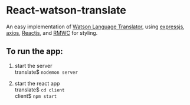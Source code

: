 # React-watson-translate

An easy implementation of <a href="https://console.bluemix.net/docs/services/language-translator/getting-started.html#gettingstarted" alt="IBM Watson Language Translator" target="_blank">Watson Language Translator</a>, using <a href="http://expressjs.com/" alt="expressjs website" target="_blank">expressjs</a>, <a href="https://github.com/axios/axios" alt="axios website" target="_blank">axios</a>, <a href="https://reactjs.org/" alt="reactjs website" target="_blank">Reactjs</a>, and <a href="https://jamesmfriedman.github.io/rmwc/" alt="RMWC website" target="_blank">RMWC</a> for styling.

## To run the app:

1. start the server
   <br/>translate$ `nodemon server`

2. start the react app
   <br/>translate$ `cd client`
   <br/>client$ `npm start`
